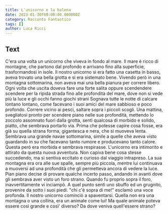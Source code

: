 ```yaml
---
title: L'unicorno e la balena
date: 2023-01-30T00:00:00.000000Z
category: Racconto Fantastico
tags: []
author: Luca Ricci 
---
```



## Text
C'era una volta un unicorno che viveva in fondo al mare.
Il mare è ricco di montagne, che partono dal profondo e arrivano fino alla superficie, trasformandosi in isole.
Il nostro unicorno si era fatto una casetta in basso, aveva trovato una bella grotta e si era sistemato bene.
Vivendo però in una montagna sottomarina, non aveva mai una bella pianura per correre libero. Ogni volta che uscita doveva fare una forte salita oppure scendendere scendere per la ripida strada fino alle profondità del mare, dove non si vede più la luce e gli occhi fanno giochi strani
Sognava tutte le notte di calcare lontano lontano, come facevano i suoi amici del mare sabbioso e poco profondo. Correre vicino ai pesci, saltare sopra i piccoli scogli.
Una mattina, svegliatosi pronto per scendere piano nelle sue profondità, mettendo lo zoccolo assonnato fuori dalla grotta, sentì qualcosa di morbido e solido, piatto, che sembrava portarlo via.
Prima che potesse capire cosa fosse, era già su quella strana forma, gigantesca e nera, che si muoveva lenta.
Sembrava una grande navae sottomarina, simile a quelle che aveva visto guardando in su che facevano tanto rumore e producevano tanto calore.
Questa però era morbida e sembrava respirasse.
L'unicorno era intimorito e attirato da questa nuova avventura.
Non capiva bene cosa stesse succedendo, ma si sentiva eccitato e curioso dal viaggio intrapreso. La sua montagna era ora alle sue spalle, sempre più piccola, mentre lui continuava a muoversi ad una profondità che gli permetteva ancora di vedere la luce.
Pian piano decise di provare qualche incerto passo, andando in avanti dove gli sembrava aver visto un foro strano.
Quando fu proprio sopra il foro, inavvertitamente vi inciampò.
A quel punto sentì uno sbuffo ed un grugnito, provenire da sotto i suoi piedi.
"chi c'è sopra di me!" esclamò una voce profonda.
Il nostro unicorno cominciò a spaventarsi. Quella non era una montagna o una collina, era un animale come lui!
Ma quale animale poteva essere così grande e così' diverso? Da dove veniva quell'essere strano?

